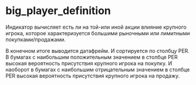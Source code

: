 # big_player_definition
Индикатор вычисляет есть ли на той-или иной акции влияние крупного игрока, которое характеризуется большими рыночными или лимитными покупками/продажами.

В конечном итоге выводится датафрейм. И сортируется по столбцу PER. В бумагах с наибольшим положительным значением в столбце PER высокая вероятность присутствия крупного игрока на покупку. И наоборот в бумагах с наибольшим отрицательным значением в столбце PER высокая вероятность присутствия крупного игрока на продажу.
